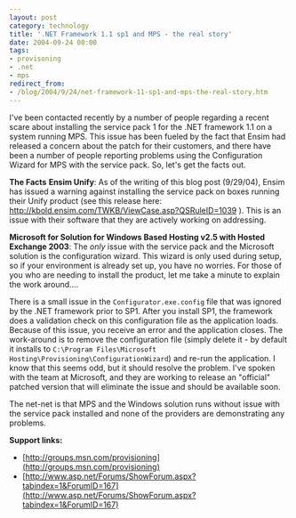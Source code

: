 ```yaml
---
layout: post
category: technology
title: '.NET Framework 1.1 sp1 and MPS - the real story'
date: 2004-09-24 00:00
tags:
- provisoning
- .net
- mps
redirect_from:
- /blog/2004/9/24/net-framework-11-sp1-and-mps-the-real-story.htm
---
```

I've been contacted recently by a number of people regarding a recent scare about installing the service pack 1 for the .NET framework 1.1 on a system running MPS.  This issue has been fueled by the fact that Ensim had released a concern about the patch for their customers, and there have been a number of people reporting problems using the Configuration Wizard for MPS with the service pack.  So, let's get the facts out.
 
__The Facts__
__Ensim Unify__: As of the writing of this blog post (9/29/04), Ensim has issued a warning against installing the service pack on boxes running their Unify product (see this release here: http://kbold.ensim.com/TWKB/ViewCase.asp?QSRuleID=1039
).  This is an issue with their software that they are actively working on addressing.
 
__Microsoft for Solution for Windows Based Hosting v2.5 with Hosted Exchange 2003__:  The *only* issue with the service pack and the Microsoft solution is the configuration wizard.  This wizard is only used during setup, so if your environment is already set up, you have no worries.  For those of you who are needing to install the product, let me take a minute to explain the work around….
 
There is a small issue in the `Configurator.exe.config` file that was ignored by the .NET framework prior to SP1.  After you install SP1, the framework does a validation check on this configuration file as the application loads.  Because of this issue, you receive an error and the application closes.  The work-around is to remove the configuration file (simply delete it - by default it installs to `C:\Program Files\Microsoft Hosting\Provisioning\ConfigurationWizard`) and re-run the application.  I know that this seems odd, but it should resolve the problem.  I've spoken with the team at Microsoft, and they are working to release an "official" patched version that will eliminate the issue and should be available soon. 
 
The net-net is that MPS and the Windows solution runs without issue with the service pack installed and none of the providers are demonstrating any problems.
 
__Support links:__

* [http://groups.msn.com/provisioning](http://groups.msn.com/provisioning)
* [http://www.asp.net/Forums/ShowForum.aspx?tabindex=1&ForumID=167](http://www.asp.net/Forums/ShowForum.aspx?tabindex=1&ForumID=167)
